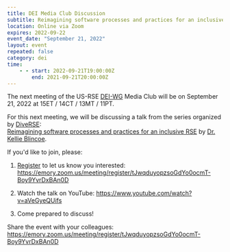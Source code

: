 ```yaml
---
title: DEI Media Club Discussion
subtitle: Reimagining software processes and practices for an inclusive RSE
location: Online via Zoom
expires: 2022-09-22
event_date: "September 21, 2022"
layout: event
repeated: false
category: dei
time:
    - - start: 2022-09-21T19:00:00Z
        end: 2021-09-21T20:00:00Z
---
```


The next meeting of the US-RSE
[DEI-WG](https://us-rse.org/about/working-groups/#diversity-equity-and-inclusion-dei)
Media Club will be on September 21, 2022 at 15ET / 14CT / 13MT / 11PT.

For this next meeting,
we will be discussing a talk from the series organized by
[DiveRSE](https://diverse-rse.github.io/):  
[Reimagining software processes and practices for an inclusive RSE](https://www.youtube.com/watch?v=aVeGyeQUifs)
by [Dr. Kellie Blincoe](https://kblincoe.github.io/).

If you'd like to join, please:

1. [Register](https://emory.zoom.us/meeting/register/tJwqduyopzsoGdYo0ocmT-Boy9YvrDxBAn0D)
   to let us know you interested: <https://emory.zoom.us/meeting/register/tJwqduyopzsoGdYo0ocmT-Boy9YvrDxBAn0D>

2. Watch the talk on YouTube: <https://www.youtube.com/watch?v=aVeGyeQUifs>

3. Come prepared to discuss!

Share the event with your colleagues:
<https://emory.zoom.us/meeting/register/tJwqduyopzsoGdYo0ocmT-Boy9YvrDxBAn0D>
